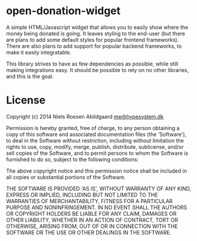open-donation-widget
====================

A simple HTML/Javascript widget that allows you to easily show where the money being donated is going.
It leaves styling to the end-user (but there are plans to add some default styles for popular frontend frameworks).
There are also plans to add support for popular backend frameworks, to make it easily integratable.

This library strives to have as few dependencies as possible, while still making integrations easy.
It should be possible to rely on no other libraries, and this is the goal.

License
=======

Copyright (c) 2014 Niels Roesen Abildgaard <me@hypesystem.dk>

Permission is hereby granted, free of charge, to any person obtaining a copy of this software and associated documentation files (the 'Software'), to deal in the Software without restriction, including without limitation the rights to use, copy, modify, merge, publish, distribute, sublicense, and/or sell copies of the Software, and to permit persons to whom the Software is furnished to do so, subject to the following conditions:

The above copyright notice and this permission notice shall be included in all copies or substantial portions of the Software.

THE SOFTWARE IS PROVIDED 'AS IS', WITHOUT WARRANTY OF ANY KIND, EXPRESS OR IMPLIED, INCLUDING BUT NOT LIMITED TO THE WARRANTIES OF MERCHANTABILITY, FITNESS FOR A PARTICULAR PURPOSE AND NONINFRINGEMENT. IN NO EVENT SHALL THE AUTHORS OR COPYRIGHT HOLDERS BE LIABLE FOR ANY CLAIM, DAMAGES OR OTHER LIABILITY, WHETHER IN AN ACTION OF CONTRACT, TORT OR OTHERWISE, ARISING FROM, OUT OF OR IN CONNECTION WITH THE SOFTWARE OR THE USE OR OTHER DEALINGS IN THE SOFTWARE.
